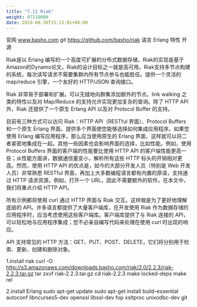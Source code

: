 ```yaml
---
title: "7.11 Riak"
weight: 07110000
date: 2019-08-30T15:13:01+08:00
---
```



官网 www.basho.com
git <https://github.com/basho/riak>
语言 Erlang
特性 开源

Riak是以 Erlang 编写的一个高度可扩展的分布式数据存储，Riak的实现是基于Amazon的Dynamo论文，Riak的设计目标之一就是高可用。Riak支持多节点构建的系统，每次读写请求不需要集群内所有节点参与也能胜任。提供一个灵活的 map/reduce 引擎，一个友好的 HTTP/JSON 查询接口。

Riak 非常易于部署和扩展。可以无缝地向群集添加额外的节点。link walking 之类的特性以及对 Map/Reduce 的支持允许实现更加复杂的查询。除了 HTTP API 外，Riak 还提供了一个原生 Erlang API 以及对 Protocol Buffer 的支持。

目前有三种方式可以访问 Riak：HTTP API（RESTful 界面）、Protocol Buffers 和一个原生 Erlang 界面。提供多个界面使您能够选择如何集成应用程序。如果您使用 Erlang 编写应用程序，那么应当使用原生的 Erlang 界面，这样就可以将二者紧密地集成在一起。其他一些因素也会影响界面的选择，比如性能。例如，使用 Protocol Buffers 界面的客户端的性能要比使用 HTTP API 的客户端性能更高一些；从性能方面讲，数据通信量变小，解析所有这些 HTTP 标头的开销相对更高。然而，使用 HTTP API 的优点是，如今的大部分开发人员（特别是 Web 开发人员）非常熟悉 RESTful 界面，再加上大多数编程语言都有内置的原语，支持通过 HTTP 请求资源，例如，打开一个 URL，因此不需要额外的软件。在本文中，我们将重点介绍 HTTP API。

所有示例都将使用 curl 通过 HTTP 界面与 Riak 交互。这样做是为了更好地理解底层的 API。许多语言都提供了大量客户端库，在开发使用 Riak 作为数据存储的应用程序时，应当考虑使用这些客户端库。客户端库提供了与 Riak 连接的 API，可以轻松地与应用程序集成；您不必亲自编写代码来处理在使用 curl 时出现的响应。

API 支持常见的 HTTP 方法：GET、PUT、POST、DELETE，它们将分别用于检索、更新、创建和删除对象。

1.install riak
curl -O <http://s3.amazonaws.com/downloads.basho.com/riak/2.0/2.2.3/riak-2.2.3.tar.gz>
tar zxvf riak-2.2.3.tar.gz
cd riak-2.2.3
make locked-deps
make rel

2.install Erlang
sudo apt-get update
sudo apt-get install build-essential autoconf libncurses5-dev openssl libssl-dev fop xsltproc unixodbc-dev git
